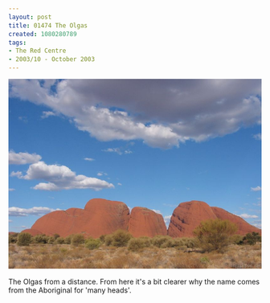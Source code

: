 ```yaml
---
layout: post
title: 01474 The Olgas
created: 1080280789
tags:
- The Red Centre
- 2003/10 - October 2003
---
```


<img src="/image/images/img_1474-375.jpg"/>

The Olgas from a distance.  From here it's a bit clearer why the name comes from the Aboriginal for 'many heads'.

